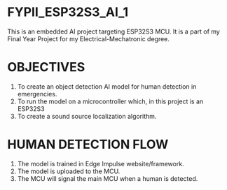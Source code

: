 # FYPII_ESP32S3_AI_1
This is an embedded AI project targeting ESP32S3 MCU. It is a part of my Final Year Project for my Electrical-Mechatronic degree. 
# OBJECTIVES
1. To create an object detection AI model for human detection in emergencies.
2. To run the model on a microcontroller which, in this project is an ESP32S3
3. To create a sound source localization algorithm.
# HUMAN DETECTION FLOW
1. The model is trained in Edge Impulse website/framework.
2. The model is uploaded to the MCU.
3. The MCU will signal the main MCU when a human is detected.
